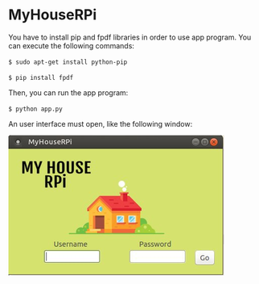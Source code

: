 # MyHouseRPi

You have to install pip and fpdf libraries in order to use app program. You can execute the following commands: 

`
$ sudo apt-get install python-pip
`

`
$ pip install fpdf
`

Then, you can run the app program:

`
$ python app.py
`

An user interface must open, like the following window:

![gui](https://github.com/fabastorga06/MyHouseRPi/blob/master/gui.jpg)